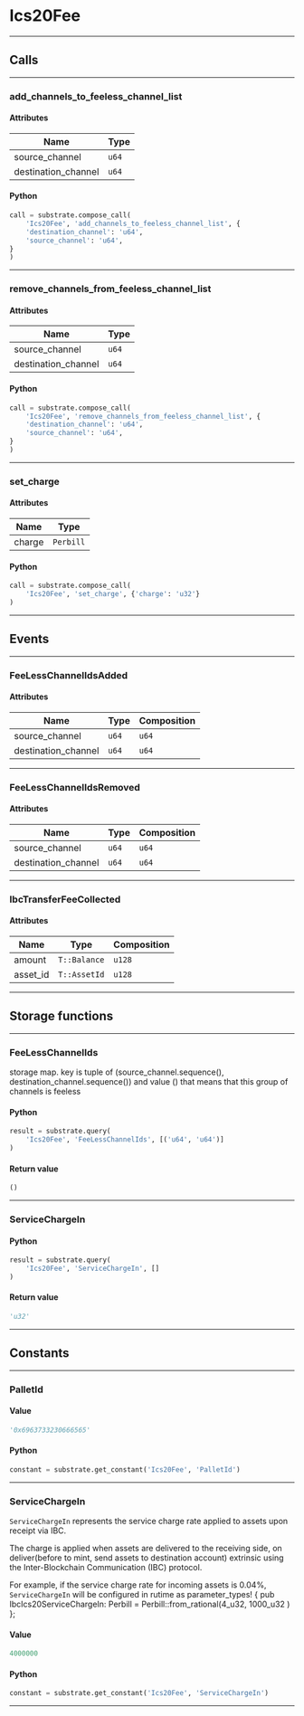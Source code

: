 
# Ics20Fee

---------
## Calls

---------
### add_channels_to_feeless_channel_list
#### Attributes
| Name | Type |
| -------- | -------- | 
| source_channel | `u64` | 
| destination_channel | `u64` | 

#### Python
```python
call = substrate.compose_call(
    'Ics20Fee', 'add_channels_to_feeless_channel_list', {
    'destination_channel': 'u64',
    'source_channel': 'u64',
}
)
```

---------
### remove_channels_from_feeless_channel_list
#### Attributes
| Name | Type |
| -------- | -------- | 
| source_channel | `u64` | 
| destination_channel | `u64` | 

#### Python
```python
call = substrate.compose_call(
    'Ics20Fee', 'remove_channels_from_feeless_channel_list', {
    'destination_channel': 'u64',
    'source_channel': 'u64',
}
)
```

---------
### set_charge
#### Attributes
| Name | Type |
| -------- | -------- | 
| charge | `Perbill` | 

#### Python
```python
call = substrate.compose_call(
    'Ics20Fee', 'set_charge', {'charge': 'u32'}
)
```

---------
## Events

---------
### FeeLessChannelIdsAdded
#### Attributes
| Name | Type | Composition
| -------- | -------- | -------- |
| source_channel | `u64` | ```u64```
| destination_channel | `u64` | ```u64```

---------
### FeeLessChannelIdsRemoved
#### Attributes
| Name | Type | Composition
| -------- | -------- | -------- |
| source_channel | `u64` | ```u64```
| destination_channel | `u64` | ```u64```

---------
### IbcTransferFeeCollected
#### Attributes
| Name | Type | Composition
| -------- | -------- | -------- |
| amount | `T::Balance` | ```u128```
| asset_id | `T::AssetId` | ```u128```

---------
## Storage functions

---------
### FeeLessChannelIds
 storage map. key is tuple of (source_channel.sequence(), destination_channel.sequence()) and
 value () that means that this group of channels is feeless

#### Python
```python
result = substrate.query(
    'Ics20Fee', 'FeeLessChannelIds', [('u64', 'u64')]
)
```

#### Return value
```python
()
```
---------
### ServiceChargeIn

#### Python
```python
result = substrate.query(
    'Ics20Fee', 'ServiceChargeIn', []
)
```

#### Return value
```python
'u32'
```
---------
## Constants

---------
### PalletId
#### Value
```python
'0x6963733230666565'
```
#### Python
```python
constant = substrate.get_constant('Ics20Fee', 'PalletId')
```
---------
### ServiceChargeIn
 `ServiceChargeIn` represents the service charge rate applied to assets upon receipt via
 IBC.

 The charge is applied when assets are delivered to the receiving side, on
 deliver(before to mint, send assets to destination account) extrinsic using the
 Inter-Blockchain Communication (IBC) protocol.

 For example, if the service charge rate for incoming assets is 0.04%, `ServiceChargeIn`
 will be configured in rutime as
 parameter_types! { pub IbcIcs20ServiceChargeIn: Perbill = Perbill::from_rational(4_u32,
 1000_u32 ) };
#### Value
```python
4000000
```
#### Python
```python
constant = substrate.get_constant('Ics20Fee', 'ServiceChargeIn')
```
---------